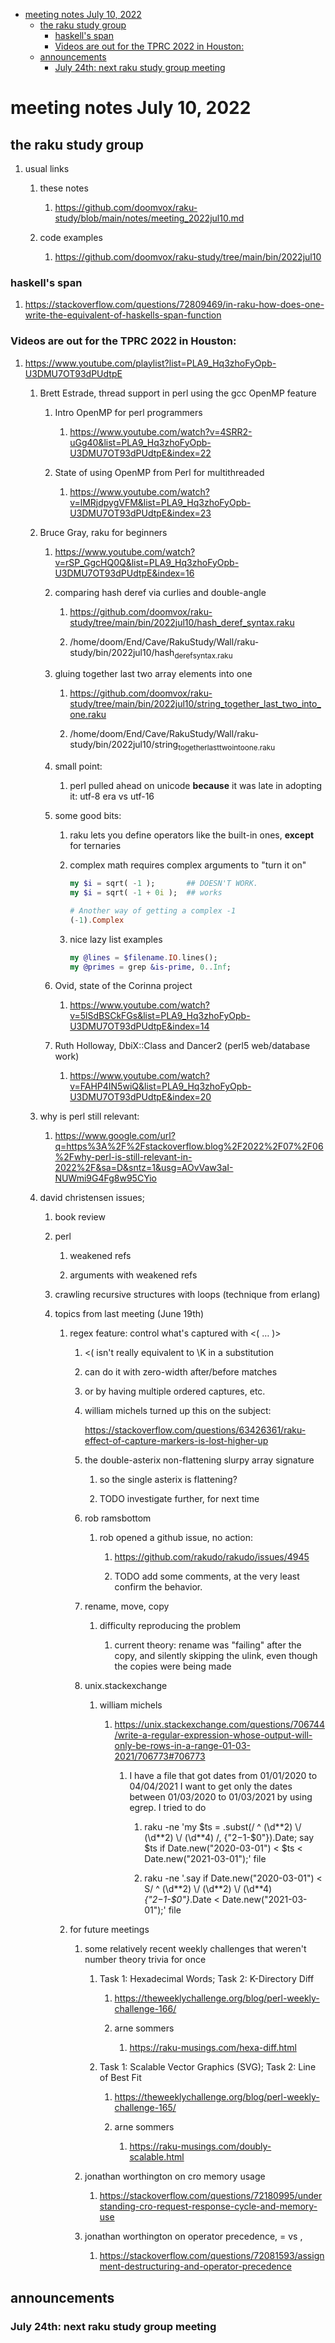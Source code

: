 - [meeting notes July 10, 2022](#org7ebd67b)
  - [the raku study group](#org34e32c3)
    - [haskell's span](#orgd6cee6d)
    - [Videos are out for the TPRC 2022 in Houston:](#orgbb879ec)
  - [announcements](#orga72046a)
    - [July 24th: next raku study group meeting](#orgc24a59e)


<a id="org7ebd67b"></a>

# meeting notes July 10, 2022


<a id="org34e32c3"></a>

## the raku study group

1.  usual links

    1.  these notes
    
        1.  <https://github.com/doomvox/raku-study/blob/main/notes/meeting_2022jul10.md>
    
    2.  code examples
    
        1.  <https://github.com/doomvox/raku-study/tree/main/bin/2022jul10>


<a id="orgd6cee6d"></a>

### haskell's span

1.  <https://stackoverflow.com/questions/72809469/in-raku-how-does-one-write-the-equivalent-of-haskells-span-function>


<a id="orgbb879ec"></a>

### Videos are out for the TPRC 2022 in Houston:

1.  <https://www.youtube.com/playlist?list=PLA9_Hq3zhoFyOpb-U3DMU7OT93dPUdtpE>

    1.  Brett Estrade, thread support in perl using the gcc OpenMP feature
    
        1.  Intro OpenMP for perl programmers
        
            1.  <https://www.youtube.com/watch?v=4SRR2-uGg40&list=PLA9_Hq3zhoFyOpb-U3DMU7OT93dPUdtpE&index=22>
        
        2.  State of using OpenMP from Perl for multithreaded
        
            1.  <https://www.youtube.com/watch?v=lMRjdpygVFM&list=PLA9_Hq3zhoFyOpb-U3DMU7OT93dPUdtpE&index=23>
    
    2.  Bruce Gray, raku for beginners
    
        1.  <https://www.youtube.com/watch?v=rSP_GgcHQ0Q&list=PLA9_Hq3zhoFyOpb-U3DMU7OT93dPUdtpE&index=16>
        
        2.  comparing hash deref via curlies and double-angle
        
            1.  <https://github.com/doomvox/raku-study/tree/main/bin/2022jul10/hash_deref_syntax.raku>
            
            2.  /home/doom/End/Cave/RakuStudy/Wall/raku-study/bin/2022jul10/hash<sub>deref</sub><sub>syntax.raku</sub>
        
        3.  gluing together last two array elements into one
        
            1.  <https://github.com/doomvox/raku-study/tree/main/bin/2022jul10/string_together_last_two_into_one.raku>
            
            2.  /home/doom/End/Cave/RakuStudy/Wall/raku-study/bin/2022jul10/string<sub>together</sub><sub>last</sub><sub>two</sub><sub>into</sub><sub>one.raku</sub>
        
        4.  small point:
        
            1.  perl pulled ahead on unicode **because** it was late in adopting it: utf-8 era vs utf-16
        
        5.  some good bits:
        
            1.  raku lets you define operators like the built-in ones, **except** for ternaries
            
            2.  complex math requires complex arguments to "turn it on"
            
                ```raku
                my $i = sqrt( -1 );       ## DOESN'T WORK.
                my $i = sqrt( -1 + 0i );  ## works
                
                # Another way of getting a complex -1
                (-1).Complex
                
                ```
            
            3.  nice lazy list examples
            
                ```raku
                my @lines = $filename.IO.lines();
                my @primes = grep &is-prime, 0..Inf;
                ```
        
        6.  Ovid, state of the Corinna project
        
            1.  <https://www.youtube.com/watch?v=5lSdBSCkFGs&list=PLA9_Hq3zhoFyOpb-U3DMU7OT93dPUdtpE&index=14>
        
        7.  Ruth Holloway, DbiX::Class and Dancer2 (perl5 web/database work)
        
            1.  <https://www.youtube.com/watch?v=FAHP4IN5wiQ&list=PLA9_Hq3zhoFyOpb-U3DMU7OT93dPUdtpE&index=20>
    
    3.  why is perl still relevant:
    
        1.  <https://www.google.com/url?q=https%3A%2F%2Fstackoverflow.blog%2F2022%2F07%2F06%2Fwhy-perl-is-still-relevant-in-2022%2F&sa=D&sntz=1&usg=AOvVaw3aI-NUWmi9G4Fg8w95CYio>
    
    4.  david christensen issues;
    
        1.  book review
        
        2.  perl
        
            1.  weakened refs
            
            2.  arguments with weakened refs
        
        3.  crawling recursive structures with loops (technique from erlang)
        
        4.  topics from last meeting (June 19th)
        
            1.  regex feature: control what's captured with <( &#x2026; )>
            
                1.  <( isn't really equivalent to \K in a substitution
                
                2.  can do it with zero-width after/before matches
                
                3.  or by having multiple ordered captures, etc.
                
                4.  william michels turned up this on the subject:
                
                    <https://stackoverflow.com/questions/63426361/raku-effect-of-capture-markers-is-lost-higher-up>
                
                1.  the double-asterix non-flattening slurpy array signature
                
                    1.  so the single asterix is flattening?
                    
                    2.  TODO investigate further, for next time
                
                2.  rob ramsbottom
                
                    1.  rob opened a github issue, no action:
                    
                        1.  <https://github.com/rakudo/rakudo/issues/4945>
                        
                        2.  TODO add some comments, at the very least confirm the behavior.
                
                3.  rename, move, copy
                
                    1.  difficulty reproducing the problem
                    
                        1.  current theory: rename was "failing" after the copy, and silently skipping the ulink, even though the copies were being made
                
                4.  unix.stackexchange
                
                    1.  william michels
                    
                        1.  <https://unix.stackexchange.com/questions/706744/write-a-regular-expression-whose-output-will-only-be-rows-in-a-range-01-03-2021/706773#706773>
                        
                            1.  I have a file that got dates from 01/01/2020 to 04/04/2021 I want to get only the dates between 01/03/2020 to 01/03/2021 by using egrep. I tried to do
                            
                                1.  raku -ne 'my $ts = .subst(/ ^ (\d*\*2) \\/ (\d*\*2) \\/ (\d*\*4) /, {"$2-$1-$0"}).Date; say $ts if Date.new("2020-03-01") < $ts < Date.new("2021-03-01");' file
                                
                                2.  raku -ne '.say if Date.new("2020-03-01") < S/ ^ (\d*\*2) \\/ (\d*\*2) \\/ (\d*\*4) *{"$2-$1-$0"}*.Date < Date.new("2021-03-01");' file
            
            2.  for future meetings
            
                1.  some relatively recent weekly challenges that weren't number theory trivia for once
                
                    1.  Task 1: Hexadecimal Words; Task 2: K-Directory Diff
                    
                        1.  <https://theweeklychallenge.org/blog/perl-weekly-challenge-166/>
                        
                        2.  arne sommers
                        
                            1.  <https://raku-musings.com/hexa-diff.html>
                    
                    2.  Task 1: Scalable Vector Graphics (SVG); Task 2: Line of Best Fit
                    
                        1.  <https://theweeklychallenge.org/blog/perl-weekly-challenge-165/>
                        
                        2.  arne sommers
                        
                            1.  <https://raku-musings.com/doubly-scalable.html>
                
                2.  jonathan worthington on cro memory usage
                
                    1.  <https://stackoverflow.com/questions/72180995/understanding-cro-request-response-cycle-and-memory-use>
                
                3.  jonathan worthington on operator precedence, = vs ,
                
                    1.  <https://stackoverflow.com/questions/72081593/assignment-destructuring-and-operator-precedence>


<a id="orga72046a"></a>

## announcements


<a id="orgc24a59e"></a>

### July 24th: next raku study group meeting
